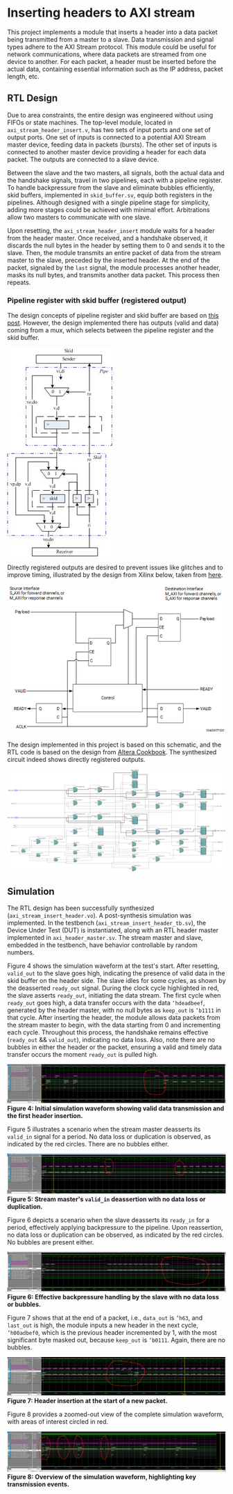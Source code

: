 # Inserting headers to AXI stream

This project implements a module that inserts a header into a data packet being transmitted from a master to a slave. Data transmission and signal types adhere to the AXI Stream protocol. This module could be useful for network communications, where data packets are streamed from one device to another. For each packet, a header must be inserted before the actual data, containing essential information such as the IP address, packet length, etc.

## RTL Design

Due to area constraints, the entire design was engineered without using FIFOs or state machines. The top-level module, located in `axi_stream_header_insert.v`, has two sets of input ports and one set of output ports. One set of inputs is connected to a potential AXI Stream master device, feeding data in packets (bursts). The other set of inputs is connected to another master device providing a header for each data packet. The outputs are connected to a slave device.

Between the slave and the two masters, all signals, both the actual data and the handshake signals, travel in two pipelines, each with a pipeline register. To handle backpressure from the slave and eliminate bubbles efficiently, skid buffers, implemented in `skid_buffer.sv`, equip both registers in the pipelines. Although designed with a single pipeline stage for simplicity, adding more stages could be achieved with minimal effort. Arbitrations allow two masters to communicate with one slave.

Upon resetting, the `axi_stream_header_insert` module waits for a header from the header master. Once received, and a handshake observed, it discards the null bytes in the header by setting them to 0 and sends it to the slave. Then, the module transmits an entire packet of data from the stream master to the slave, preceded by the inserted header. At the end of the packet, signaled by the `last` signal, the module processes another header, masks its null bytes, and transmits another data packet. This process then repeats.

### Pipeline register with skid buffer (registered output)
The design concepts of pipeline register and skid buffer are based on [this post](https://www.twblogs.net/a/5bfae448bd9eee7aed32c7d0). However, the design implemented there has outputs (valid and data) coming from a mux, which selects between the pipeline register and the skid buffer. 

![Figure 1](./figures/skid_mux.jpeg)

Directly registered outputs are desired to prevent issues like glitches and to improve timing, illustrated by the design from Xilinx below, taken from [here](https://docs.xilinx.com/r/en-US/pg373-axi-register-slice/Fully-Registered).

![Figrue 2](./figures/skid_xilinx.png)

The design implemented in this project is based on this schematic, and the RTL code is based on the design from [Altera Cookbook](https://github.com/thomasrussellmurphy/stx_cookbook/blob/master/storage/ready_skid.v). The synthesized circuit indeed shows directly registered outputs.

![Figure 3](./figures/skid_registered.png)

## Simulation

The RTL design has been successfully synthesized (`axi_stream_insert_header.vo`). A post-synthesis simulation was implemented. In the testbench (`axi_stream_insert_header_tb.sv`), the Device Under Test (DUT) is instantiated, along with an RTL header master implemented in `axi_header_master.sv`. The stream master and slave, embedded in the testbench, have behavior controllable by random numbers.

Figure 4 shows the simulation waveform at the test's start. After resetting, `valid_out` to the slave goes high, indicating the presence of valid data in the skid buffer on the header side. The slave idles for some cycles, as shown by the deasserted `ready_out` signal. During the clock cycle highlighted in red, the slave asserts `ready_out`, initiating the data stream. The first cycle when `ready_out` goes high, a data transfer occurs with the data `‘hdeadbeef`, generated by the header master, with no null bytes as `keep_out` is `’b1111` in that cycle. After inserting the header, the module allows data packets from the stream master to begin, with the data starting from 0 and incrementing each cycle. Throughout this process, the handshake remains effective (`ready_out` && `valid_out`), indicating no data loss. Also, note there are no bubbles in either the header or the packet, ensuring a valid and timely data transfer occurs the moment `ready_out` is pulled high.


![Figure 4](./figures/valid_first_init.png)
**Figure 4: Initial simulation waveform showing valid data transmission and the first header insertion.**

Figure 5 illustrates a scenario when the stream master deasserts its `valid_in` signal for a period. No data loss or duplication is observed, as indicated by the red circles. There are no bubbles either.

![Figure 5](./figures/valid_pause.png)
**Figure 5: Stream master's `valid_in` deassertion with no data loss or duplication.**

Figure 6 depicts a scenario when the slave deasserts its `ready_in` for a period, effectively applying backpressure to the pipeline. Upon reassertion, no data loss or duplication can be observed, as indicated by the red circles. No bubbles are present either.

![Figure 6](./figures/ready_pause.png)
**Figure 6: Effective backpressure handling by the slave with no data loss or bubbles.**

Figure 7 shows that at the end of a packet, i.e., `data_out` is `’h63`, and `last_out` is high, the module inputs a new header in the next cycle, `’h00adbef0`, which is the previous header incremented by 1, with the most significant byte masked out, because `keep_out` is `’b0111`. Again, there are no bubbles.

![Figure 7](./figures/new_packet.png)
**Figure 7: Header insertion at the start of a new packet.**

Figure 8 provides a zoomed-out view of the complete simulation waveform, with areas of interest circled in red.

![Figure 8](./figures/zoom_out.png)
**Figure 8: Overview of the simulation waveform, highlighting key transmission events.**